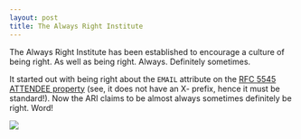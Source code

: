 ```yaml
---
layout: post
title: The Always Right Institute
---
```

The Always Right Institute has been established to encourage a culture of being
right. As well as being right. Always. Definitely sometimes.

It started out with being right about the `EMAIL` attribute on the
[RFC 5545 ATTENDEE property](https://tools.ietf.org/html/rfc5545#section-3.8.4.1)
(see, it does not have an X- prefix, hence it must be standard!).
Now the ARI claims to be almost always sometimes definitely be right. Word!

<img src="{{ site.baseurl }}/images/ARI-symbol-logo.png" />
